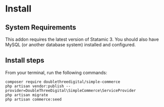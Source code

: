 # Install

## System Requirements

This addon requires the latest version of Statamic 3. You should also have MySQL (or another database system) installed and configured.

## Install steps

From your terminal, run the following commands:

```shell script
composer require doublethreedigital/simple-commerce
php artisan vendor:publish --provider=DoubleThreeDigital\SimpleCommerce\ServiceProvider
php artisan migrate
php artisan commerce:seed
```
